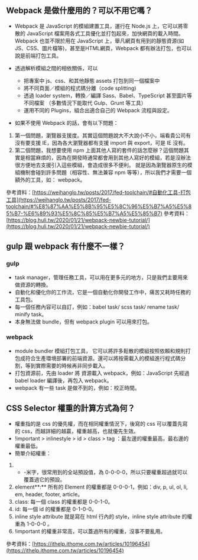 ## Webpack 是做什麼用的？可以不用它嗎？
* Webpack 是 JavaScript 的模組建置工具，運行在 Node.js 上，它可以將零散的 JavaScript 檔案用各式工具優化並打包起來，加快網頁的載入時間。Webpack 也並不限於用在 JavaScript 上，舉凡網頁有用到的靜態資源(如JS、CSS、圖片檔等)，甚至是HTML網頁，Webpack 都有辦法打包，也可以說是前端打包工具。

* 透過解析模組之間的相依關係，可以
  - 把專案中 js、css、和其他靜態 assets 打包到同一個檔案中
  - 將不同頁面／模組的程式碼分離（code splitting)
  - 透過 loader system，轉換／編譯 Sass、Babel、TypeScript 甚至圖片等不同檔案 （多數情況下能取代 Gulp、Grunt 等工具）
  - 運用不同的 Plugins，組合出適合自己的 Webpack 流程與設定。

* 如果不使用 Webpack 的話，會有以下問題：
1. 第一個問題，瀏覽器支援度。其實這個問題說大不大說小不小，端看貴公司有沒有要支援 IE，因為各大瀏覽器都有支援 import 與 export，可是 IE 沒有。
2. 第二個問題，我想要使用 npm 上面其他人寫的套件的話怎麼辦？這個問題其實是相當麻煩的，因為在開發時通常都會用到其他人寫好的模組，若是沒辦法很方便地去支援引入這些模組，會造成很多不便利。
就是因為瀏覽器原生的模組機制會碰到許多問題（相容性、無法兼容 npm 等等），所以我們才需要一個額外的工具，如： webpack。

參考資料：[https://weihanglo.tw/posts/2017/fed-toolchain/#自動化工具-打包工具](https://weihanglo.tw/posts/2017/fed-toolchain/#%E8%87%AA%E5%8B%95%E5%8C%96%E5%B7%A5%E5%85%B7-%E6%89%93%E5%8C%85%E5%B7%A5%E5%85%B7)
參考資料：[https://blog.huli.tw/2020/01/21/webpack-newbie-tutorial/](https://blog.huli.tw/2020/01/21/webpack-newbie-tutorial/)

## gulp 跟 webpack 有什麼不一樣？
### gulp
- task manager，管理任務工具，可以用在更多元的地方，只是我們主要用來做資源的轉換。
- 自動化和優化你的工作流，它是一個自動化你開發工作中，痛苦又耗時任務的工具包。
- 每一個任務內容可以自訂，例如：babel task/ scss task/ rename task/ minify task。
- 本身無法做 bundle，但有 webpack plugin 可以用來打包。

### webpack
- module bundler 模組打包工具， 它可以將許多鬆散的模組按照依賴和規則打包成符合生產環境部署的前端資源。還可以將按需載入的模組進行程式碼分割，等到實際需要的時候再非同步載入。
- 打包資源前，先由 loader 將 資源載入 webpack，例如：JavaScript 先經過 babel loader 編譯後，再包入 webpack。
- webpack 有一些 task 是做不到的，例如：校正時間。

## CSS Selector 權重的計算方式為何？
- 權重指的是 css 的優先權，而在相同權重情況下，後寫的 css 可以覆蓋先寫的 css，而越詳細的越贏，權重越高，也就優先生效。
- !important > inlinestyle > id > class > tag ：最左邊的權重最高，最右邊的權重最低。
- 簡單介紹權重：
1.  * -米字，很常用到的全站預設值，為 0-0-0-0，所以只要權重超過就可以覆蓋過它的預設。
2. element**:** 所有的 Element 的權重都是 0-0-0-1，例如：div, p, ul, ol, li, em, header, footer, article。
3. class: 每一個 class 的權重都是 0-0-1-0。
4. id: 每一個 id 的權重都是 0-1-0-0。
5. inline style attribute 就是寫在 html 行內的 style，inline style attribute 的權重為 1-0-0-0 。
6. !important 的權重非常高，可以蓋過所有的權重，沒事不要亂用。

參考資料：[https://ithelp.ithome.com.tw/articles/10196454](https://ithelp.ithome.com.tw/articles/10196454)
